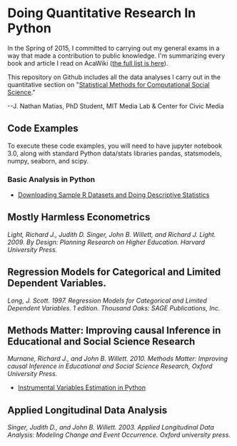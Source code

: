 # Doing Quantitative Research In Python
In the Spring of 2015, I committed to carrying out my general exams in a way that made a contribution to public knowledge. I'm summarizing every book and article I read on AcaWiki ([the full list is here](http://acawiki.org/J_Nathan_Matias_General_Exams_Reading_List)).

This repository on Github includes all the data analyses I carry out in the quantitative section on "[Statistical Methods for Computational Social Science](http://acawiki.org/J_Nathan_Matias_General_Exams_Reading_List#Statistical_Methods_for_Computational_Social_Science)."

--J. Nathan Matias, PhD Student, MIT Media Lab & Center for Civic Media

## Code Examples
To execute these code examples, you will need to have jupyter notebook 3.0, along with standard Python data/stats libraries pandas, statsmodels, numpy, seaborn, and scipy.

### Basic Analysis in Python
* [Downloading Sample R Datasets and Doing Descriptive Statistics](http://nbviewer.ipython.org/github/natematias/research_in_python/blob/master/basic_analysis_in_python/Descriptive%20Statistics%20and%20Exploratory%20Data%20Analysis.ipynb)

## Mostly Harmless Econometrics
_Light, Richard J., Judith D. Singer, John B. Willett, and Richard J. Light. 2009. By Design: Planning Research on Higher Education. Harvard University Press._

## Regression Models for Categorical and Limited Dependent Variables.
_Long, J. Scott. 1997. Regression Models for Categorical and Limited Dependent Variables. 1 edition. Thousand Oaks: SAGE Publications, Inc._

## Methods Matter: Improving causal Inference in Educational and Social Science Research
_Murnane, Richard J., and John B. Willett. 2010. Methods Matter: Improving causal Inference in Educational and Social Science Research, Oxford University Press._
* [Instrumental Variables Estimation in Python](http://nbviewer.ipython.org/github/natematias/research_in_python/blob/master/instrumental_variables_estimation/Instrumental-Variables%20Estimation.ipynb)



## Applied Longitudinal Data Analysis
_Singer, Judith D., and John B. Willett. 2003. Applied Longitudinal Data Analysis: Modeling Change and Event Occurrence. Oxford university press._
